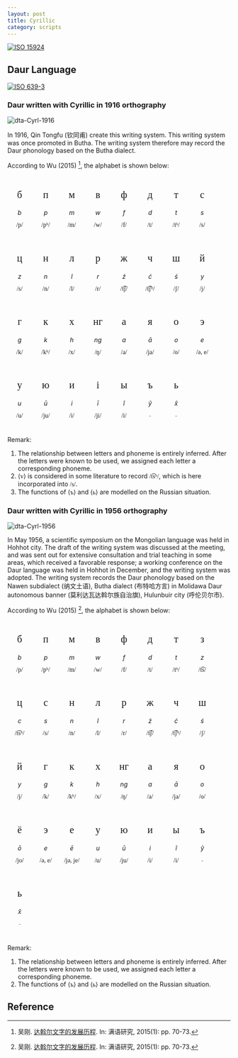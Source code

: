 ```yaml
---
layout: post
title: Cyrillic
category: scripts
---
```


[![ISO 15924](https://img.shields.io/badge/ISO_15924-Cyrl-blue.svg)](https://scriptsource.org/scr/Cyrl)

## Daur Language

[![ISO 639-3](https://img.shields.io/badge/ISO_639--3-dta-blue.svg)](https://scriptsource.org/lang/dta)

### Daur written with Cyrillic in 1916 orthography

![dta-Cyrl-1916](https://img.shields.io/badge/Writing_System-dta--Cyrl--1916-blue.svg)

In 1916, Qin Tongfu (钦同甫) create this writing system. This writing system was once promoted in Butha. The writing system therefore may record the Daur phonology based on the Butha dialect.

According to Wu (2015) [^1], the alphabet is shown below:

<style>
    .mod {
        margin: 10px;
        display: inline-block;
        justify-content: center;
        align-items: center;
        width: 35px;
        border-radius: 10px;
        text-align: center;
    }

    @font-face {
        font-family: "Gentium";
        src: url("/assets/fonts/GentiumPlus-Regular.woff");
    }

    @font-face {
        font-family: "Doulos";
        src: url("/assets/fonts/DoulosSIL-Regular.woff");
    }

    .latn, .cyrl {font-family: "Doulos";}
    .ipa {font-family: "Gentium";}
    .let, .tra, .pho {line-height: 1; white-space: nowrap; place-self: center;}
    .let {font-size: 160%;}
    .red {color: indianred;}
    .tra {font-style: italic;}
</style>

<div class="mod"><p class="let cyrl">б</p><p class="tra">b</p><p class="pho ipa">/p/</p></div>
<div class="mod"><p class="let cyrl">п</p><p class="tra">p</p><p class="pho ipa">/pʰ/</p></div>
<div class="mod"><p class="let cyrl">м</p><p class="tra">m</p><p class="pho ipa">/m/</p></div>
<div class="mod"><p class="let cyrl">в</p><p class="tra">w</p><p class="pho ipa">/w/</p></div>
<div class="mod"><p class="let cyrl">ф</p><p class="tra">f</p><p class="pho ipa">/f/</p></div>
<div class="mod"><p class="let cyrl">д</p><p class="tra">d</p><p class="pho ipa">/t/</p></div>
<div class="mod"><p class="let cyrl">т</p><p class="tra">t</p><p class="pho ipa">/tʰ/</p></div>
<div class="mod"><p class="let cyrl">с</p><p class="tra">s</p><p class="pho ipa">/s/</p></div>
<div class="mod"><p class="let cyrl">ц</p><p class="tra">z</p><p class="pho ipa">/s/</p></div>
<div class="mod"><p class="let cyrl">н</p><p class="tra">n</p><p class="pho ipa">/n/</p></div>
<div class="mod"><p class="let cyrl">л</p><p class="tra">l</p><p class="pho ipa">/l/</p></div>
<div class="mod"><p class="let cyrl">р</p><p class="tra">r</p><p class="pho ipa">/r/</p></div>
<div class="mod"><p class="let cyrl">ж</p><p class="tra">ź</p><p class="pho ipa">/t͡ʃ/</p></div>
<div class="mod"><p class="let cyrl">ч</p><p class="tra">ć</p><p class="pho ipa">/t͡ʃʰ/</p></div>
<div class="mod"><p class="let cyrl">ш</p><p class="tra">ś</p><p class="pho ipa">/ʃ/</p></div>
<div class="mod"><p class="let cyrl">й</p><p class="tra">y</p><p class="pho ipa">/j/</p></div>
<div class="mod"><p class="let cyrl">г</p><p class="tra">g</p><p class="pho ipa">/k/</p></div>
<div class="mod"><p class="let cyrl">к</p><p class="tra">k</p><p class="pho ipa">/kʰ/</p></div>
<div class="mod"><p class="let cyrl">х</p><p class="tra">h</p><p class="pho ipa">/x/</p></div>
<div class="mod"><p class="let cyrl">нг</p><p class="tra">ng</p><p class="pho ipa">/ŋ/</p></div>
<div class="mod"><p class="let cyrl">а</p><p class="tra">a</p><p class="pho ipa">/a/</p></div>
<div class="mod"><p class="let cyrl">я</p><p class="tra">ā</p><p class="pho ipa">/ja/</p></div>
<div class="mod"><p class="let cyrl">о</p><p class="tra">o</p><p class="pho ipa">/o/</p></div>
<div class="mod"><p class="let cyrl">э</p><p class="tra">e</p><p class="pho ipa">/ə, e/</p></div>
<div class="mod"><p class="let cyrl">у</p><p class="tra">u</p><p class="pho ipa">/u/</p></div>
<div class="mod"><p class="let cyrl">ю</p><p class="tra">ū</p><p class="pho ipa">/ju/</p></div>
<div class="mod"><p class="let cyrl">и</p><p class="tra">i</p><p class="pho ipa">/i/</p></div>
<div class="mod"><p class="let cyrl">і</p><p class="tra">ī</p><p class="pho ipa">/ji/</p></div> 
<div class="mod"><p class="let cyrl">ы</p><p class="tra">î</p><p class="pho ipa">/i/</p></div>
<!-- <div class="mod"><p class="let cyrl red">?</p><p class="tra">ü</p><p class="pho ipa">/y/</p></div>
<div class="mod"><p class="let cyrl red">?</p><p class="tra">î</p><p class="pho ipa">/ɹ̩, ɻ̍/</p></div> -->
<div class="mod"><p class="let cyrl">ъ</p><p class="tra">ŷ</p><p class="pho ipa red">-</p></div>
<div class="mod"><p class="let cyrl">ь</p><p class="tra">x̂</p><p class="pho ipa red">-</p></div>

Remark:

1. The relationship between letters and phoneme is entirely inferred. After the letters were known to be used, we assigned each letter a corresponding phoneme.
2. ⟨<span class="cyrl">v</span>⟩ is considered in some literature to record <span class="ipa">/t͡sʰ/</span>, which is here incorporated into <span class="ipa">/s/</span>.
3. The functions of ⟨<span class="cyrl">ъ</span>⟩ and ⟨<span class="cyrl">ь</span>⟩ are modelled on the Russian situation.

### Daur written with Cyrillic in 1956 orthography

![dta-Cyrl-1956](https://img.shields.io/badge/Writing_System-dta--Cyrl--1956-blue.svg)

In May 1956, a scientific symposium on the Mongolian language was held in Hohhot city. The draft of the writing system was discussed at the meeting, and was sent out for extensive consultation and trial teaching in some areas, which received a favorable response; a working conference on the Daur language was held in Hohhot in December, and the writing system was adopted. The writing system records the Daur phonology based on the Nawen subdialect (纳文土语), Butha dialect (布特哈方言) in Molidawa Daur autonomous banner (莫利达瓦达斡尔族自治旗), Hulunbuir city (呼伦贝尔市).

According to Wu (2015) [^1], the alphabet is shown below:

<div class="mod"><p class="let cyrl">б</p><p class="tra">b</p><p class="pho ipa">/p/</p></div>
<div class="mod"><p class="let cyrl">п</p><p class="tra">p</p><p class="pho ipa">/pʰ/</p></div>
<div class="mod"><p class="let cyrl">м</p><p class="tra">m</p><p class="pho ipa">/m/</p></div>
<div class="mod"><p class="let cyrl">в</p><p class="tra">w</p><p class="pho ipa">/w/</p></div>
<div class="mod"><p class="let cyrl">ф</p><p class="tra">f</p><p class="pho ipa">/f/</p></div>
<div class="mod"><p class="let cyrl">д</p><p class="tra">d</p><p class="pho ipa">/t/</p></div>
<div class="mod"><p class="let cyrl">т</p><p class="tra">t</p><p class="pho ipa">/tʰ/</p></div>
<div class="mod"><p class="let cyrl">з</p><p class="tra">z</p><p class="pho ipa">/t͡s/</p></div>
<div class="mod"><p class="let cyrl">ц</p><p class="tra">c</p><p class="pho ipa">/t͡sʰ/</p></div>
<div class="mod"><p class="let cyrl">с</p><p class="tra">s</p><p class="pho ipa">/s/</p></div>
<div class="mod"><p class="let cyrl">н</p><p class="tra">n</p><p class="pho ipa">/n/</p></div>
<div class="mod"><p class="let cyrl">л</p><p class="tra">l</p><p class="pho ipa">/l/</p></div>
<div class="mod"><p class="let cyrl">р</p><p class="tra">r</p><p class="pho ipa">/r/</p></div>
<div class="mod"><p class="let cyrl">ж</p><p class="tra">ź</p><p class="pho ipa">/t͡ʃ/</p></div>
<div class="mod"><p class="let cyrl">ч</p><p class="tra">ć</p><p class="pho ipa">/t͡ʃʰ/</p></div>
<div class="mod"><p class="let cyrl">ш</p><p class="tra">ś</p><p class="pho ipa">/ʃ/</p></div>
<div class="mod"><p class="let cyrl">й</p><p class="tra">y</p><p class="pho ipa">/j/</p></div>
<div class="mod"><p class="let cyrl">г</p><p class="tra">g</p><p class="pho ipa">/k/</p></div>
<div class="mod"><p class="let cyrl">к</p><p class="tra">k</p><p class="pho ipa">/kʰ/</p></div>
<div class="mod"><p class="let cyrl">х</p><p class="tra">h</p><p class="pho ipa">/x/</p></div>
<div class="mod"><p class="let cyrl">нг</p><p class="tra">ng</p><p class="pho ipa">/ŋ/</p></div>
<div class="mod"><p class="let cyrl">а</p><p class="tra">a</p><p class="pho ipa">/a/</p></div>
<div class="mod"><p class="let cyrl">я</p><p class="tra">ā</p><p class="pho ipa">/ja/</p></div>
<div class="mod"><p class="let cyrl">о</p><p class="tra">o</p><p class="pho ipa">/o/</p></div>
<div class="mod"><p class="let cyrl">ё</p><p class="tra">ō</p><p class="pho ipa">/jo/</p></div>
<div class="mod"><p class="let cyrl">э</p><p class="tra">e</p><p class="pho ipa">/ə, e/</p></div> 
<div class="mod"><p class="let cyrl">е</p><p class="tra">ē</p><p class="pho ipa">/jə, je/</p></div> 
<div class="mod"><p class="let cyrl">у</p><p class="tra">u</p><p class="pho ipa">/u/</p></div>
<div class="mod"><p class="let cyrl">ю</p><p class="tra">ū</p><p class="pho ipa">/ju/</p></div>
<div class="mod"><p class="let cyrl">и</p><p class="tra">i</p><p class="pho ipa">/i/</p></div>
<div class="mod"><p class="let cyrl">ы</p><p class="tra">î</p><p class="pho ipa">/i/</p></div>
<!-- <div class="mod"><p class="let cyrl red">?</p><p class="tra">ü</p><p class="pho ipa">/y/</p></div>
<div class="mod"><p class="let cyrl red">?</p><p class="tra">î</p><p class="pho ipa">/ɹ̩, ɻ̍/</p></div> -->
<div class="mod"><p class="let cyrl">ъ</p><p class="tra">ŷ</p><p class="pho ipa red">-</p></div>
<div class="mod"><p class="let cyrl">ь</p><p class="tra">x̂</p><p class="pho ipa red">-</p></div>

Remark:

1. The relationship between letters and phoneme is entirely inferred. After the letters were known to be used, we assigned each letter a corresponding phoneme.
2. The functions of ⟨<span class="cyrl">ъ</span>⟩ and ⟨<span class="cyrl">ь</span>⟩ are modelled on the Russian situation.

## Reference

[^1]: 吴刚. [达斡尔文字的发展历程](https://kns.cnki.net/kcms2/article/abstract?v=RNPVX-4KY7hCkUXQY-kSQd1Pwg12o_-WZS7AXhrX7xDIZrhPN6nmKYqScQdnegoq2L0CnmIYIHLmV-M9-eBuN1wOH9om3Bv20iLeUTtZyOXLC40S_HG7WiGw09WlBpewbe3iPH-Xpq8XHKvXKxew_Cz6Glx_rbGAlDbomYFd47CK5WJBzVhenw==&uniplatform=NZKPT&language=CHS). In: 满语研究, 2015(1): pp. 70-73.

